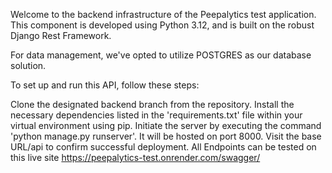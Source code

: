 Welcome to the backend infrastructure of the Peepalytics test application. This component is developed using Python 3.12, and is built on the robust Django Rest Framework.

For data management, we've opted to utilize POSTGRES as our database solution.

To set up and run this API, follow these steps:

Clone the designated backend branch from the repository.
Install the necessary dependencies listed in the 'requirements.txt' file within your virtual environment using pip.
Initiate the server by executing the command 'python manage.py runserver'. It will be hosted on port 8000.
Visit the base URL/api to confirm successful deployment.
All Endpoints can be tested on this live site https://peepalytics-test.onrender.com/swagger/
